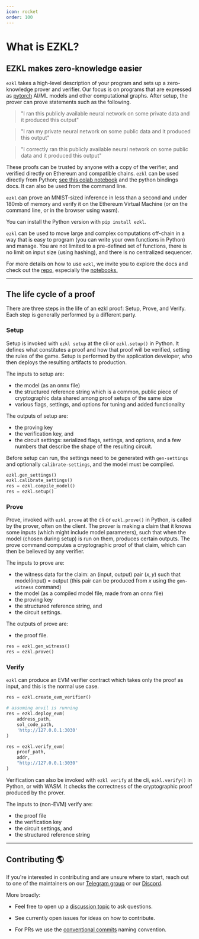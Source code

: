 ```yaml
---
icon: rocket
order: 100
---
```


# What is EZKL?

## EZKL makes zero-knowledge easier

`ezkl` takes a high-level description of your program and sets up a zero-knowledge prover and verifier. Our focus is on programs that are expressed as [pytorch](https://pytorch.org/docs/stable/index.html) AI/ML models and other computational graphs. After setup, the prover can prove statements such as the following.

> "I ran this publicly available neural network on some private data and it produced this output"

> "I ran my private neural network on some public data and it produced this output"

> "I correctly ran this publicly available neural network on some public data and it produced this output"

These proofs can be trusted by anyone with a copy of the verifier, and verified directly on Ethereum and compatible chains. `ezkl` can be used directly from Python; [see this colab notebook](https://colab.research.google.com/github/zkonduit/ezkl/blob/main/examples/notebooks/simple_demo.ipynb) and the python bindings docs. It can also be used from the command line.

`ezkl` can prove an MNIST-sized inference in less than a second and under 180mb of memory and verify it on the Ethereum Virtual Machine (or on the command line, or in the browser using wasm).

You can install the Python version with `pip install ezkl`.

`ezkl` can be used to move large and complex computations off-chain in a way that is easy to program (you can write your own functions in Python) and manage. You are not limited to a pre-defined set of functions, there is no limit on input size (using hashing), and there is no centralized sequencer.

For more details on how to use `ezkl`, we invite you to explore the docs and check out the <a href="https://github.com/zkonduit/ezkl" target="_blank">repo</a>, especially the <a href="https://github.com/zkonduit/ezkl/blob/main/examples/notebooks/" target="_blank">notebooks.</a>

----------------------

## The life cycle of a proof

There are three steps in the life of an ezkl proof: Setup, Prove, and Verify. Each step is generally performed by a different party.

### Setup

Setup is invoked with `ezkl setup` at the cli or `ezkl.setup()` in Python. It defines what constitutes a proof and how that proof will be verified, setting the rules of the game. Setup is performed by the application developer, who then deploys the resulting artifacts to production.

The inputs to setup are:

- the model (as an onnx file)
- the structured reference string which is a common, public piece of cryptographic data shared among proof setups of the same size
- various flags, settings, and options for tuning and added functionality

The outputs of setup are:

- the proving key
- the verification key, and
- the circuit settings: serialized flags, settings, and options, and a few numbers that describe the shape of the resulting circuit.

Before setup can run, the settings need to be generated with `gen-settings` and optionally `calibrate-settings`, and the model must be compiled.

```python
ezkl.gen_settings()
ezkl.calibrate_settings()
res = ezkl.compile_model()
res = ezkl.setup()
```

### Prove

Prove, invoked with `ezkl prove` at the cli or `ezkl.prove()` in Python, is called by the prover, often on the client. The prover is making a claim that it knows some inputs (which might include model parameters), such that when the model (chosen during setup) is run on them, produces certain outputs. The prove command computes a cryptographic proof of that claim, which can then be believed by any verifier.

The inputs to prove are:

- the witness data for the claim: an (input, output) pair $(x,y)$ such that model(input) = output (this pair can be produced from $x$ using the `gen-witness` command)
- the model (as a compiled model file, made from an onnx file)
- the proving key
- the structured reference string, and
- the circuit settings.

The outputs of prove are:

- the proof file.

```python
res = ezkl.gen_witness()
res = ezkl.prove()
```

### Verify

`ezkl` can produce an EVM verifier contract which takes only the proof as input, and this is the normal use case.

```python
res = ezkl.create_evm_verifier()

# assuming anvil is running
res = ezkl.deploy_evm(
    address_path,
    sol_code_path,
    'http://127.0.0.1:3030'
)

res = ezkl.verify_evm(
    proof_path,
    addr,
    "http://127.0.0.1:3030"
)
```

Verification can also be invoked with `ezkl verify` at the cli, `ezkl.verify()` in Python, or with WASM. It checks the correctness of the cryptographic proof produced by the prover.

The inputs to (non-EVM) verify are:

- the proof file
- the verification key
- the circuit settings, and
- the structured reference string

----------------------

## Contributing 🌎

If you're interested in contributing and are unsure where to start, reach out to one of the maintainers on our [Telegram group](https://t.me/+QRzaRvTPIthlYWMx) or our [Discord](https://discord.gg/mqgdwdSgzA).

More broadly:

- Feel free to open up a [discussion topic](https://github.com/zkonduit/ezkl/discussions) to ask questions.

- See currently open issues for ideas on how to contribute.

- For PRs we use the [conventional commits](https://www.conventionalcommits.org/en/v1.0.0/) naming convention.
